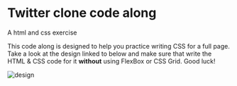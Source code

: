 # Twitter clone code along
A html and css exercise

This code along is designed to help you practice writing CSS for a full page. Take a look at the design linked to below and make sure that write the HTML & CSS code for it **without** using FlexBox or CSS Grid. Good luck!

![design](./design.png)
